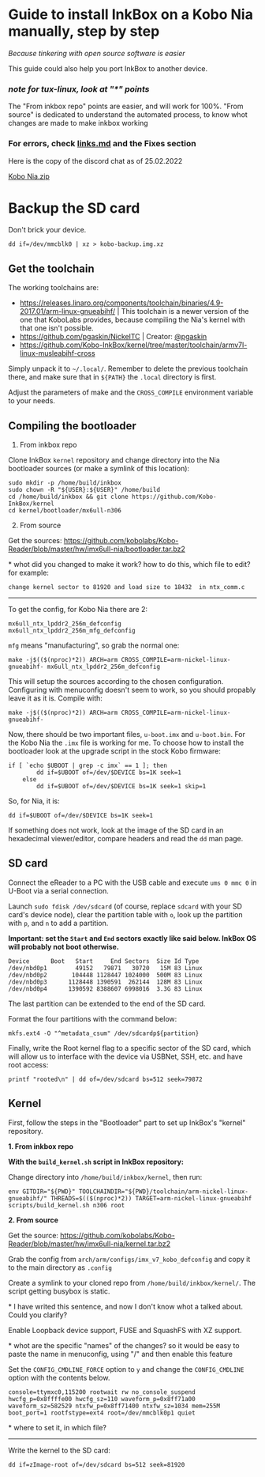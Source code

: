 # Guide to install InkBox on a Kobo Nia manually, step by step
*Because tinkering with open source software is easier*

This guide could also help you port InkBox to another device.

### *note for tux-linux, look at "\*" points*

The "From inkbox repo" points are easier, and will work for 100%. "From source" is dedicated to understand the automated process, to know whot changes are made to make inkbox working

### For errors, check [links.md](https://github.com/Szybet/kobo-nia-audio/blob/main/links.md) and the Fixes section

Here is the copy of the discord chat as of 25.02.2022

[Kobo Nia.zip](https://github.com/Szybet/kobo-nia-audio/files/8144569/The.Box.Project.-.porting.-.Kobo.Nia.zip)

# Backup the SD card
Don't brick your device.
```
dd if=/dev/mmcblk0 | xz > kobo-backup.img.xz
```

## Get the toolchain
The working toolchains are:
- https://releases.linaro.org/components/toolchain/binaries/4.9-2017.01/arm-linux-gnueabihf/ | This toolchain is a newer version of the one that KoboLabs provides, because compiling the Nia's kernel with that one isn't possible.
- https://github.com/pgaskin/NickelTC | Creator: [@pgaskin](https://github.com/pgaskin)
- https://github.com/Kobo-InkBox/kernel/tree/master/toolchain/armv7l-linux-musleabihf-cross

Simply unpack it to `~/.local/`. Remember to delete the previous toolchain there, and make sure that in `${PATH}` the `.local` directory is first.

Adjust the parameters of make and the `CROSS_COMPILE` environment variable to your needs.

## Compiling the bootloader
1. From inkbox repo

Clone InkBox `kernel` repository and change directory into the Nia bootloader sources (or make a symlink of this location):
```
sudo mkdir -p /home/build/inkbox
sudo chown -R "${USER}:${USER}" /home/build
cd /home/build/inkbox && git clone https://github.com/Kobo-InkBox/kernel
cd kernel/bootloader/mx6ull-n306
```

2. From source

Get the sources: https://github.com/kobolabs/Kobo-Reader/blob/master/hw/imx6ull-nia/bootloader.tar.bz2

\* whot did you changed to make it work? how to do this, which file to edit?
for example:
```
change kernel sector to 81920 and load size to 18432  in ntx_comm.c
```

***

To get the config, for Kobo Nia there are 2:
```
mx6ull_ntx_lpddr2_256m_defconfig
mx6ull_ntx_lpddr2_256m_mfg_defconfig
```
`mfg` means "manufacturing", so grab the normal one:
```
make -j$(($(nproc)*2)) ARCH=arm CROSS_COMPILE=arm-nickel-linux-gnueabihf- mx6ull_ntx_lpddr2_256m_defconfig
```
This will setup the sources according to the chosen configuration.
Configuring with menuconfig doesn't seem to work, so you should propably leave it as it is.
Compile with:
```
make -j$(($(nproc)*2)) ARCH=arm CROSS_COMPILE=arm-nickel-linux-gnueabihf-
```

Now, there should be two important files, `u-boot.imx` and `u-boot.bin`. For the Kobo Nia the `.imx` file is working for me. To choose how to install the bootloader look at the upgrade script in the stock Kobo firmware:
```
if [ `echo $UBOOT | grep -c imx` == 1 ]; then
        dd if=$UBOOT of=/dev/$DEVICE bs=1K seek=1
    else
        dd if=$UBOOT of=/dev/$DEVICE bs=1K seek=1 skip=1
```
So, for Nia, it is:
```
dd if=$UBOOT of=/dev/$DEVICE bs=1K seek=1
```
If something does not work, look at the image of the SD card in an hexadecimal viewer/editor, compare headers and read the `dd` man page.

## SD card
Connect the eReader to a PC with the USB cable and execute `ums 0 mmc 0` in U-Boot via a serial connection.

Launch `sudo fdisk /dev/sdcard` (of course, replace `sdcard` with your SD card's device node), clear the partition table with `o`, look up the partition with `p`, and `n` to add a partition.

**Important: set the `Start` and `End` sectors exactly like said below. InkBox OS will probably not boot otherwise.**
```
Device      Boot   Start     End Sectors  Size Id Type
/dev/nbd0p1        49152   79871   30720   15M 83 Linux
/dev/nbd0p2       104448 1128447 1024000  500M 83 Linux
/dev/nbd0p3      1128448 1390591  262144  128M 83 Linux
/dev/nbd0p4      1390592 8388607 6998016  3.3G 83 Linux
```
The last partition can be extended to the end of the SD card.

Format the four partitions with the command below:
```
mkfs.ext4 -O "^metadata_csum" /dev/sdcardp${partition}
```

Finally, write the Root kernel flag to a specific sector of the SD card, which will allow us to interface with the device via USBNet, SSH, etc. and have root access:
```
printf "rooted\n" | dd of=/dev/sdcard bs=512 seek=79872
```

## Kernel
First, follow the steps in the "Bootloader" part to set up InkBox's "kernel" repository.

**1. From inkbox repo**

**With the `build_kernel.sh` script in InkBox repository:**

Change directory into `/home/build/inkbox/kernel`, then run:
```
env GITDIR="${PWD}" TOOLCHAINDIR="${PWD}/toolchain/arm-nickel-linux-gnueabihf/" THREADS=$(($(nproc)*2)) TARGET=arm-nickel-linux-gnueabihf scripts/build_kernel.sh n306 root
```

**2. From source**

Get the source: https://github.com/kobolabs/Kobo-Reader/blob/master/hw/imx6ull-nia/kernel.tar.bz2

Grab the config from `arch/arm/configs/imx_v7_kobo_defconfig` and copy it to the main directory as `.config`

Create a symlink to your cloned repo from `/home/build/inkbox/kernel/`. The script getting busybox is static.

\* I have writed this sentence, and now I don't know whot a talked about. Could you clarify?

Enable Loopback device support, FUSE and SquashFS with XZ support.

\* whot are the specific "names" of the changes? so it would be easy to paste the name in menuconfig, using "/" and then enable this feature

Set the `CONFIG_CMDLINE_FORCE` option to `y` and change the `CONFIG_CMDLINE` option with the contents below.

```
console=ttymxc0,115200 rootwait rw no_console_suspend hwcfg_p=0x8ffffe00 hwcfg_sz=110 waveform_p=0x8ff71a00 waveform_sz=582529 ntxfw_p=0x8ff71400 ntxfw_sz=1034 mem=255M boot_port=1 rootfstype=ext4 root=/dev/mmcblk0p1 quiet
```
\* where to set it, in which file?

***
Write the kernel to the SD card:
```
dd if=zImage-root of=/dev/sdcard bs=512 seek=81920
```
